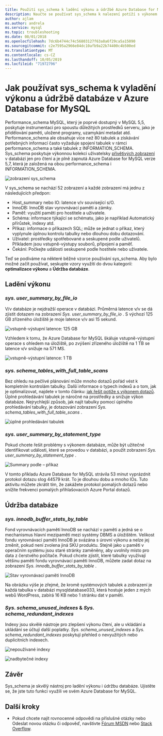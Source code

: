 ```yaml
---
title: Použití sys_schema k ladění výkonu a údržbě Azure Database for MySQL
description: Naučte se používat sys_schema k nalezení potíží s výkonem a údržbě databáze v Azure Database for MySQL.
author: ajlam
ms.author: andrela
ms.service: mysql
ms.topic: troubleshooting
ms.date: 08/01/2018
ms.openlocfilehash: 7dc6b4744c74c56803127f63a8a6f29ca5a15090
ms.sourcegitcommit: c2e7595a2966e84dc10afb9a22b74400c4b500ed
ms.translationtype: MT
ms.contentlocale: cs-CZ
ms.lasthandoff: 10/05/2019
ms.locfileid: "71972796"
---
```

# <a name="how-to-use-sys_schema-for-performance-tuning-and-database-maintenance-in-azure-database-for-mysql"></a>Jak používat sys_schema k vyladění výkonu a údržbě databáze v Azure Database for MySQL

Performance_schema MySQL, který je poprvé dostupný v MySQL 5,5, poskytuje instrumentaci pro spoustu důležitých prostředků serveru, jako je přidělování paměti, uložené programy, uzamykání metadat atd. Performance_schema ale obsahuje více než 80 tabulek a získávání potřebných informací často vyžaduje spojení tabulek v rámci performance_schema a také tabulek z INFORMATION_SCHEMA. Sys_schema poskytuje výkonnou kolekci uživatelsky [přívětivých zobrazení](https://dev.mysql.com/doc/refman/5.7/en/sys-schema-views.html) v databázi jen pro čtení a je plně zapnutá Azure Database for MySQL verze 5,7, která je založená na obou performance_schema i INFORMATION_SCHEMA.

![zobrazení sys_schema](./media/howto-troubleshoot-sys-schema/sys-schema-views.png)

V sys_schema se nachází 52 zobrazení a každé zobrazení má jednu z následujících předpon:

- Host_summary nebo IO: latence v/v související s/O.
- InnoDB: InnoDB stav vyrovnávací paměti a zámky.
- Paměť: využití paměti pro hostitele a uživatele.
- Schéma: informace týkající se schématu, jako je například Automatický přírůstek, indexy atd.
- Příkaz: informace o příkazech SQL; může se jednat o příkaz, který vyplynule úplnou kontrolu tabulky nebo dlouhou dobu dotazování.
- Uživatel: prostředky spotřebované a seskupené podle uživatelů. Příkladem jsou vstupně-výstupy souborů, připojení a paměť.
- Čekání: Počkejte události seskupené podle hostitele nebo uživatele.

Teď se podíváme na některé běžné vzorce používání sys_schema. Aby bylo možné začít používat, seskupte vzory využití do dvou kategorií: **optimalizace výkonu** a **Údržba databáze**.

## <a name="performance-tuning"></a>Ladění výkonu

### <a name="sysuser_summary_by_file_io"></a>*sys. user_summary_by_file_io*

V/v databáze je nejdražší operace v databázi. Průměrná latence v/v se dá zjistit dotazem na zobrazení *Sys. user_summary_by_file_io* . S výchozí 125 GB zřízeného úložiště je moje latence v/v asi 15 sekund.

![vstupně-výstupní latence: 125 GB](./media/howto-troubleshoot-sys-schema/io-latency-125GB.png)

Vzhledem k tomu, že Azure Database for MySQL škáluje vstupně-výstupní operace s ohledem na úložiště, po zvýšení zřízeného úložiště na 1 TB se latence v/v snižuje na 571 MS.

![vstupně-výstupní latence: 1 TB](./media/howto-troubleshoot-sys-schema/io-latency-1TB.png)

### <a name="sysschema_tables_with_full_table_scans"></a>*sys. schema_tables_with_full_table_scans*

Bez ohledu na pečlivé plánování může mnoho dotazů pořád vést k kompletním kontrolám tabulky. Další informace o typech indexů a o tom, jak je optimalizovat, najdete v tomto článku: [jak řešit potíže s výkonem dotazů](./howto-troubleshoot-query-performance.md). Úplné prohledávání tabulek je náročné na prostředky a snižuje výkon databáze. Nejrychlejší způsob, jak najít tabulky pomocí úplného prohledávání tabulky, je dotazování zobrazení *Sys. schema_tables_with_full_table_scans* .

![úplné prohledávání tabulek](./media/howto-troubleshoot-sys-schema/full-table-scans.png)

### <a name="sysuser_summary_by_statement_type"></a>*sys. user_summary_by_statement_type*

Pokud chcete řešit problémy s výkonem databáze, může být užitečné identifikovat události, které se provedou v databázi, a použít zobrazení *Sys. user_summary_by_statement_type* .

![Summary podle – příkaz](./media/howto-troubleshoot-sys-schema/summary-by-statement.png)

V tomto příkladu Azure Database for MySQL strávila 53 minut vyprázdnit protokol dotazu slog 44579 krát. To je dlouhou dobu a mnoho IOs. Tuto aktivitu můžete zkrátit tím, že zakážete protokol pomalých dotazů nebo snížíte frekvenci pomalých přihlašovacích Azure Portal dotazů.

## <a name="database-maintenance"></a>Údržba databáze

### <a name="sysinnodb_buffer_stats_by_table"></a>*sys. innodb_buffer_stats_by_table*

Fond vyrovnávacích pamětí InnoDB se nachází v paměti a jedná se o mechanismus hlavní mezipaměti mezi systémy DBMS a úložištěm. Velikost fondu vyrovnávací paměti InnoDB je svázána s úrovní výkonu a nelze jej změnit, pokud není zvolena jiná SKU produktu. Stejně jako u paměti v operačním systému jsou staré stránky zaměněny, aby uvolnily místo pro data z čerstvého počítače. Pokud chcete zjistit, které tabulky využívají většinu paměti fondu vyrovnávací paměti InnoDB, můžete zadat dotaz na zobrazení *Sys. innodb_buffer_stats_by_table* .

![Stav vyrovnávací paměti InnoDB](./media/howto-troubleshoot-sys-schema/innodb-buffer-status.png)

Na obrázku výše je zřejmé, že kromě systémových tabulek a zobrazení je každá tabulka v databázi mysqldatabase033, která hostuje jeden z mých webů WordPress, zabírá 16 KB nebo 1 stránku dat v paměti.

### <a name="sysschema_unused_indexes--sysschema_redundant_indexes"></a>*Sys. schema_unused_indexes* & *Sys. schema_redundant_indexes*

Indexy jsou skvělé nástroje pro zlepšení výkonu čtení, ale u vkládání a ukládání se účtují další poplatky. *Sys. schema_unused_indexes* a *Sys. schema_redundant_indexes* poskytují přehled o nevyužitých nebo duplicitních indexech.

![nepoužívané indexy](./media/howto-troubleshoot-sys-schema/unused-indexes.png)

![nadbytečné indexy](./media/howto-troubleshoot-sys-schema/redundant-indexes.png)

## <a name="conclusion"></a>Závěr

Sys_schema je skvělý nástroj pro ladění výkonu i údržbu databáze. Ujistěte se, že jste tuto funkci využili ve svém Azure Database for MySQL. 

## <a name="next-steps"></a>Další kroky
- Pokud chcete najít rovnocenné odpovědi na příslušné otázky nebo Odeslat novou otázku či odpověď, navštivte [Fórum MSDN](https://social.msdn.microsoft.com/forums/security/en-US/home?forum=AzureDatabaseforMySQL) nebo [Stack Overflow](https://stackoverflow.com/questions/tagged/azure-database-mysql).
